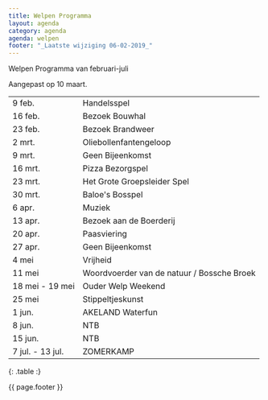 ```yaml
---
title: Welpen Programma
layout: agenda
category: agenda
agenda: welpen
footer: "_Laatste wijziging 06-02-2019_"
---
```


Welpen Programma van februari-juli

Aangepast op 10 maart.

| | |
|---|---|
| 9 feb. | Handelsspel |
| 16 feb. | Bezoek Bouwhal |
| 23 feb. | Bezoek Brandweer |
| 2 mrt. | Oliebollenfantengeloop |
| 9 mrt. | Geen Bijeenkomst |
| 16 mrt. | Pizza Bezorgspel |
| 23 mrt. | Het Grote Groepsleider Spel |
| 30 mrt. | Baloe's Bosspel |
| 6 apr. | Muziek |
| 13 apr. | Bezoek aan de Boerderij |
| 20 apr. | Paasviering |
| 27 apr. | Geen Bijeenkomst |
| 4 mei | Vrijheid |
| 11 mei | Woordvoerder van de natuur / Bossche Broek |
| 18 mei - 19 mei | Ouder Welp Weekend |
| 25 mei | Stippeltjeskunst |
| 1 jun. | AKELAND Waterfun |
| 8 jun. | NTB |
| 15 jun. | NTB |
| 7 jul. - 13 jul. | ZOMERKAMP |
{: .table :}

{{ page.footer }}
